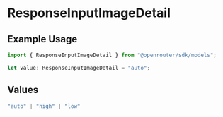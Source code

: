 # ResponseInputImageDetail

## Example Usage

```typescript
import { ResponseInputImageDetail } from "@openrouter/sdk/models";

let value: ResponseInputImageDetail = "auto";
```

## Values

```typescript
"auto" | "high" | "low"
```